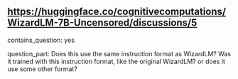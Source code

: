 ## https://huggingface.co/cognitivecomputations/WizardLM-7B-Uncensored/discussions/5

contains_question: yes

question_part: 
Does this use the same instruction format as WizardLM?
Was it trained with this instruction format, like the original WizardLM?
or does it use some other format?